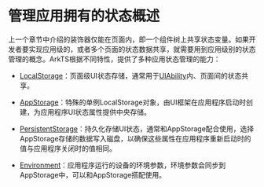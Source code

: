 # 管理应用拥有的状态概述


上一个章节中介绍的装饰器仅能在页面内，即一个组件树上共享状态变量。如果开发者要实现应用级的，或者多个页面的状态数据共享，就需要用到应用级别的状态管理的概念。ArkTS根据不同特性，提供了多种应用状态管理的能力：


- [LocalStorage](arkts-localstorage.md)：页面级UI状态存储，通常用于[UIAbility](../../reference/apis-ability-kit/js-apis-app-ability-uiAbility.md)内、页面间的状态共享。

- [AppStorage](arkts-appstorage.md)：特殊的单例LocalStorage对象，由UI框架在应用程序启动时创建，为应用程序UI状态属性提供中央存储。

- [PersistentStorage](arkts-persiststorage.md)：持久化存储UI状态，通常和AppStorage配合使用，选择AppStorage存储的数据写入磁盘，以确保这些属性在应用程序重新启动时的值与应用程序关闭时的值相同。

- [Environment](arkts-environment.md)：应用程序运行的设备的环境参数，环境参数会同步到AppStorage中，可以和AppStorage搭配使用。
